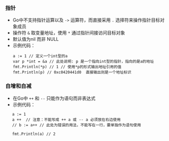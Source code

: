 ### __指针__
- Go中不支持指针运算以及 `->` 运算符，而直接采用 `.` 选择符来操作指针目标对象成员
- 操作符 `&` 取变量地址，使用 `*` 通过指针间接访问目标对象
- 默认值为nil 而非 NULL
- 示例代码：
  ```
  a := 1 // 定义一个int型的a
  var p *int = &a // 此处说明: p 是一个指向int型的指针，指向的是a的地址
  fmt.Println(*p) // 1 // 使用*p的形式输出地址引用的值
  fmt.Println(p) // 0xc0420441d0  直接输出则是一个地址标识

  ```

### __自增和自减__
- 在Go中 `++` 和 `--` 只能作为语句而非表达式
- 示例代码：
 ```
    a := 1
    a ++  // 注意：不能写成 ++ a 或 -- a 必须放在右边使用
    // b := a++ // 此处为错误的用法，不能写在一行，要单独作为语句使用

    fmt.Println(a) // 2
 ```